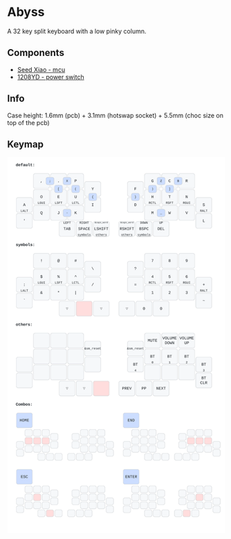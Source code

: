 # Abyss

A 32 key split keyboard with a low pinky column.

## Components

- [Seed Xiao - mcu](https://www.seeedstudio.com/Seeed-XIAO-BLE-nRF52840-p-5201.html)
- [1208YD - power switch](https://www.aliexpress.us/item/1005001453441011.html?gatewayAdapt=4itemAdapt#nav-specification)

## Info

 Case height:  1.6mm (pcb) + 3.1mm (hotswap socket) + 5.5mm (choc size on top of the pcb)

## Keymap

![keymap](./draw/keymap.svg)
